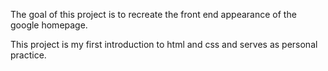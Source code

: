 The goal of this project is to recreate the front end appearance of the google homepage. 

This project is my first introduction to html and css and serves as personal practice.
